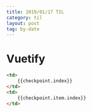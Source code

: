 ```yaml
---
title: 2019/01/17 TIL
category: til
layout: post
tag: by-date
---
```

# Vuetify 
```html
<td>
    {{checkpoint.index}}
</td>
<td>
    {{checkpoint.item.index}}
</td>
```

